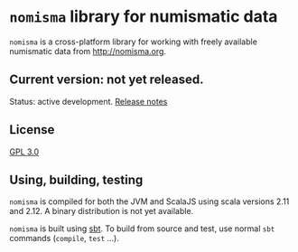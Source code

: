 # `nomisma` library for numismatic data


`nomisma` is a cross-platform library for working with freely available numismatic data from <http://nomisma.org>.

## Current version: not yet released.

Status: active development. [Release notes](releases.md)

## License

[GPL 3.0](https://opensource.org/licenses/gpl-3.0.html)

## Using, building, testing

`nomisma` is compiled for both the JVM and ScalaJS using scala versions 2.11 and 2.12.  A binary distribution is not yet available.


`nomisma` is built using [sbt](http://www.scala-sbt.org/). To build from source and test, use normal `sbt` commands (`compile`, `test` ...).
